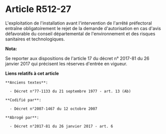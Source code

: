 # Article R512-27

L'exploitation de l'installation avant l'intervention de l'arrêté préfectoral entraîne obligatoirement le rejet de la demande
d'autorisation en cas d'avis défavorable du conseil départemental de l'environnement et des risques sanitaires et
technologiques.

**Nota:**

Se reporter aux dispositions de l'article 17 du décret n° 2017-81 du 26 janvier 2017 qui précisent les réserves d'entrée en
vigueur.

**Liens relatifs à cet article**

	**Anciens textes**:

	  - Décret n°77-1133 du 21 septembre 1977 - art. 13 (Ab)

	**Codifié par**:

	  - Décret n°2007-1467 du 12 octobre 2007

	**Abrogé par**:

	  - Décret n°2017-81 du 26 janvier 2017 - art. 6

